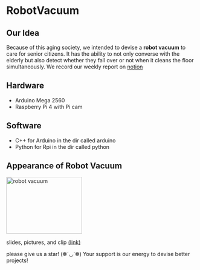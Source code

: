 # RobotVacuum
## Our Idea
Because of this aging society, we intended to devise a **robot vacuum** to care for senior citizens. It has the ability to not only converse with the elderly but also detect whether they  fall over or not when it cleans the floor simultaneously. We record our weekly report on [notion](https://www.notion.so/111-2-81aa25be1b2141e993ead2071728de6c)

## Hardware 
* Arduino Mega 2560 
* Raspberry Pi 4 with Pi cam

## Software
* C++ for Arduino in the dir called arduino
* Python for Rpi in the dir called python

## Appearance of Robot Vacuum
<picture>
  <img alt="robot vacuum" src="https://hackmd.io/_uploads/B1ODwgJO2.jpg", width="200", height="150">
</picture>

slides, pictures, and clip [(link)](https://drive.google.com/drive/folders/1rRKtbxixTLbV-gbcrpQCk625Nhg7Ne3S?usp=drive_link)

please give us a star! (❁´◡`❁) Your support is our energy to devise better projects!


